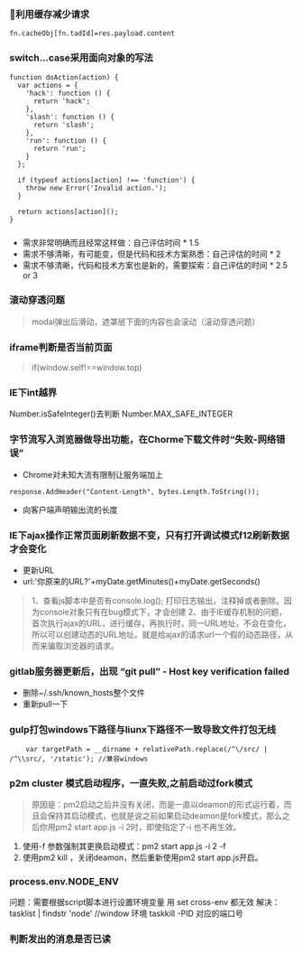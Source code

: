 ### 利用缓存减少请求
```
fn.cacheObj[fn.tadId]=res.payload.content
```
### switch...case采用面向对象的写法

```
function doAction(action) {
  var actions = {
    'hack': function () {
      return 'hack';
    },
    'slash': function () {
      return 'slash';
    },
    'run': function () {
      return 'run';
    }
  };

  if (typeof actions[action] !== 'function') {
    throw new Error('Invalid action.');
  }

  return actions[action]();
}
```


### 
+ 需求非常明确而且经常这样做：自己评估时间 * 1.5
+ 需求不够清晰，有可能变，但是代码和技术方案熟悉：自己评估的时间 * 2
+ 需求不够清晰，代码和技术方案也是新的，需要探索：自己评估的时间 * 2.5 or 3



### 滚动穿透问题
>modal弹出后滑动，遮罩层下面的内容也会滚动（滚动穿透问题）

### iframe判断是否当前页面

> if(window.self!==window.top)


### IE下int越界

Number.isSafeInteger()去判断 
Number.MAX_SAFE_INTEGER

### 字节流写入浏览器做导出功能，在Chorme下载文件时“失败-网络错误”
+ Chrome对未知大流有限制让服务端加上
```
response.AddHeader("Content-Length", bytes.Length.ToString());
```
+ 向客户端声明输出流的长度


### IE下ajax操作正常页面刷新数据不变，只有打开调试模式f12刷新数据才会变化
+ 更新URL
+ url:'你原来的URL?'+myDate.getMinutes()+myDate.getSeconds()
>1、查看js脚本中是否有console.log(); 打印日志输出，注释掉或者删除。因为console对象只有在bug模式下，才会创建
2、由于IE缓存机制的问题，首次执行ajax的URL，进行缓存，再执行时，同一URL地址，不会在变化，所以可以创建动态的URL地址。就是给ajax的请求url一个假的动态路径，从而来骗取浏览器的请求。


### gitlab服务器更新后，出现 “git pull” - Host key verification failed
+ 删除~/.ssh/known_hosts整个文件
+ 重新pull一下


### gulp打包windows下路径与liunx下路径不一致导致文件打包无线
```
    var targetPath = __dirname + relativePath.replace(/^\/src/ | /^\\src/, '/static'); //兼容windows

```
### p2m cluster 模式启动程序，一直失败,之前启动过fork模式
>原因是：pm2启动之后并没有关闭，而是一直以deamon的形式运行着，而且会保持其启动模式，也就是说之前如果启动deamon是fork模式，那么之后你用pm2 start app.js -i 2时，即使指定了-i 也不再生效。
  1. 使用-f 参数强制其更换启动模式：pm2 start app.js -i 2 -f
  2. 使用pm2 kill ，关闭deamon，然后重新使用pm2 start app.js开启。


### process.env.NODE_ENV 
问题：需要根据script脚本进行设置环境变量
用 set cross-env 都无效
解决：tasklist | findstr 'node' //window 环境
taskkill -PID 对应的端口号



### 判断发出的消息是否已读
